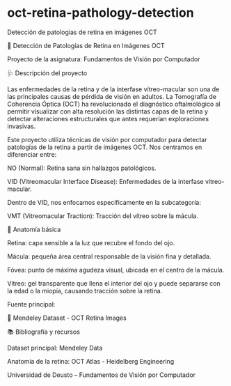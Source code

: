 # oct-retina-pathology-detection
Detección de patologías de retina en imágenes OCT

🧠 Detección de Patologías de Retina en Imágenes OCT

Proyecto de la asignatura: Fundamentos de Visión por Computador

🩺 Descripción del proyecto

Las enfermedades de la retina y de la interfase vítreo-macular son una de las principales causas de pérdida de visión en adultos.
La Tomografía de Coherencia Óptica (OCT) ha revolucionado el diagnóstico oftalmológico al permitir visualizar con alta resolución las distintas capas de la retina y detectar alteraciones estructurales que antes requerían exploraciones invasivas.

Este proyecto utiliza técnicas de visión por computador para detectar patologías de la retina a partir de imágenes OCT.
Nos centramos en diferenciar entre:

NO (Normal): Retina sana sin hallazgos patológicos.

VID (Vitreomacular Interface Disease): Enfermedades de la interfase vítreo-macular.

Dentro de VID, nos enfocamos específicamente en la subcategoría:

VMT (Vitreomacular Traction): Tracción del vítreo sobre la mácula.

🧬 Anatomía básica

Retina: capa sensible a la luz que recubre el fondo del ojo.

Mácula: pequeña área central responsable de la visión fina y detallada.

Fóvea: punto de máxima agudeza visual, ubicada en el centro de la mácula.

Vítreo: gel transparente que llena el interior del ojo y puede separarse con la edad o la miopía, causando tracción sobre la retina.

Fuente principal:

🔗 Mendeley Dataset - OCT Retina Images

📚 Bibliografía y recursos

Dataset principal: Mendeley Data

Anatomía de la retina: OCT Atlas - Heidelberg Engineering

Universidad de Deusto – Fundamentos de Visión por Computador